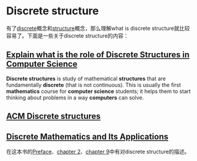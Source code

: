 # Discrete structure

有了[discrete](../What-is-discrete-math/Discrete-math.md)概念和[structure](./Structure.md)概念，那么理解what is discrete structure就比较容易了。下面是一些关于discrete structure的内容：



## [Explain what is the role of Discrete Structures in Computer Science](https://www.quora.com/Explain-what-is-the-role-of-Discrete-Structures-in-Computer-Science#:~:text=)

**Discrete structures** is study of mathematical **structures** that are fundamentally **discrete** (that is not continuous). This is usually the first **mathematics** course for **computer science** students; it helps them to start thinking about problems in a way **computers** can solve.



## [ACM Discrete structures](http://wiki.acm.org/cs2001/index.php?title=Discrete_structures)



## [Discrete Mathematics and Its Applications](https://www.amazon.com/Discrete-Mathematics-Applications-Kenneth-Rosen/dp/125967651X)

在这本书的[Preface](../Book-Discrete-Mathematics-and-Its-Applications/Preface.md)、[chapter 2](../Book-Discrete-Mathematics-and-Its-Applications/Chapter-2-Basic-Structures/index.md)、[chapter 9](../Book-Discrete-Mathematics-and-Its-Applications/Chpater-9-Relations/index.md)中有对discrete structure的描述。

